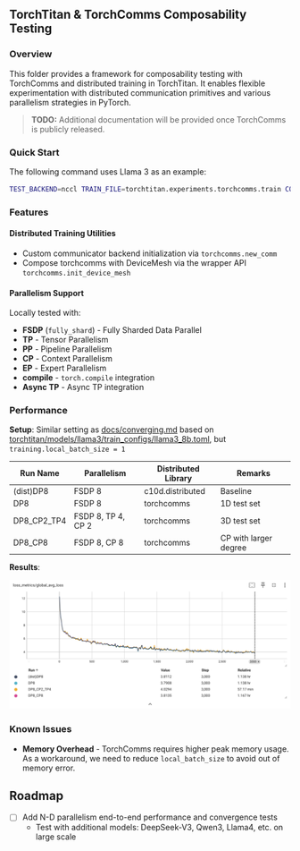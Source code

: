 ## TorchTitan & TorchComms Composability Testing

### Overview

This folder provides a framework for composability testing with TorchComms and distributed training in TorchTitan. It enables flexible experimentation with distributed communication primitives and various parallelism strategies in PyTorch.

> **TODO:** Additional documentation will be provided once TorchComms is publicly released.

### Quick Start

The following command uses Llama 3 as an example:

```bash
TEST_BACKEND=nccl TRAIN_FILE=torchtitan.experiments.torchcomms.train CONFIG_FILE="./torchtitan/models/llama3/train_configs/debug_model.toml" ./run_train.sh
```

### Features

#### Distributed Training Utilities
- Custom communicator backend initialization via `torchcomms.new_comm`
- Compose torchcomms with DeviceMesh via the wrapper API `torchcomms.init_device_mesh`

#### Parallelism Support
Locally tested with:
- **FSDP** (`fully_shard`) - Fully Sharded Data Parallel
- **TP** - Tensor Parallelism
- **PP** - Pipeline Parallelism
- **CP** - Context Parallelism
- **EP** - Expert Parallelism
- **compile** - `torch.compile` integration
- **Async TP** - Async TP integration

### Performance

**Setup**: Similar setting as [docs/converging.md](../../docs/converging.md) based on [torchtitan/models/llama3/train_configs/llama3_8b.toml](../torchtitan/models/llama3/train_configs/llama3_8b.toml), but `training.local_batch_size = 1`

| Run Name    | Parallelism        | Distributed Library | Remarks               |
| ----------- | ------------------ | ------------------- | --------------------- |
| (dist)DP8   | FSDP 8             | c10d.distributed    | Baseline              |
| DP8         | FSDP 8             | torchcomms          | 1D test set           |
| DP8_CP2_TP4 | FSDP 8, TP 4, CP 2 | torchcomms          | 3D test set           |
| DP8_CP8     | FSDP 8, CP 8       | torchcomms          | CP with larger degree |

**Results**:

![Loss Curves](./asserts/images/loss_curves.png)


### Known Issues

- **Memory Overhead** - TorchComms requires higher peak memory usage. As a workaround, we need to reduce `local_batch_size` to avoid out of memory error.

## Roadmap

- [ ] Add N-D parallelism end-to-end performance and convergence tests
  - Test with additional models: DeepSeek-V3, Qwen3, Llama4, etc. on large scale
